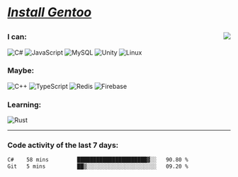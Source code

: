
<div align="left" style=""> <!--td installgentoo-->

<h1 style="border: none;">
  
 [*Install Gentoo*](https://wiki.gentoo.org/wiki/Handbook:Main_Page)
</h1>


<img align="right" src="https://github-readme-stats.vercel.app/api/top-langs/?username=notdevblue&layout=compact&theme=dark">

### I can:
![C#](https://img.shields.io/badge/c%23-%23239120.svg?style=Flat-square&logo=c-sharp&logoColor=white) ![JavaScript](https://img.shields.io/badge/javascript-%23323330.svg?style=Flat-square&logo=javascript&logoColor=%23F7DF1E) ![MySQL](https://img.shields.io/badge/mysql-%2300f.svg?style=Flat-square&logo=mysql&logoColor=white) ![Unity](https://img.shields.io/badge/unity-%23000000.svg?style=Flat-square&logo=unity&logoColor=white) ![Linux](https://img.shields.io/badge/Linux-FCC624?style=Flat-square&logo=linux&logoColor=black)

### Maybe:
![C++](https://img.shields.io/badge/c++-%2300599C.svg?style=Flat-square&logo=c%2B%2B&logoColor=white) ![TypeScript](https://img.shields.io/badge/typescript-%23007ACC.svg?style=Flat-square&logo=typescript&logoColor=white) ![Redis](https://img.shields.io/badge/redis-%23DD0031.svg?style=Flat-square&logo=redis&logoColor=white) ![Firebase](https://img.shields.io/badge/Firebase-039BE5?style=Flat-square&logo=Firebase&logoColor=white) 

### Learning:
![Rust](https://img.shields.io/badge/rust-%23000000.svg?style=Flat-square&logo=rust&logoColor=white)
  
</div> <!--td installgentoo-->

---

### Code activity of the last 7 days:

<!--START_SECTION:waka-->

```txt
C#    58 mins         ██████████████████████▓░░   90.80 %
Git   5 mins          ██▒░░░░░░░░░░░░░░░░░░░░░░   09.20 %
```

<!--END_SECTION:waka-->
